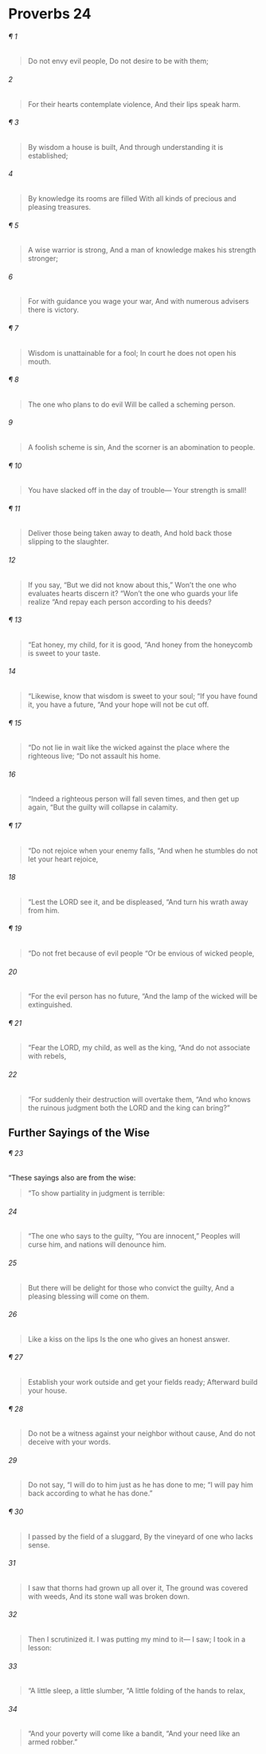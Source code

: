 # Proverbs 24
###### ¶ 1
> Do not envy evil people,
> Do not desire to be with them;
###### 2
> For their hearts contemplate violence,
> And their lips speak harm.
###### ¶ 3
> By wisdom a house is built,
> And through understanding it is established;
###### 4
> By knowledge its rooms are filled
> With all kinds of precious and pleasing treasures.
###### ¶ 5
> A wise warrior is strong,
> And a man of knowledge makes his strength stronger;
###### 6
> For with guidance you wage your war,
> And with numerous advisers there is victory.
###### ¶ 7
> Wisdom is unattainable for a fool;
> In court he does not open his mouth.
###### ¶ 8
> The one who plans to do evil
> Will be called a scheming person.
###### 9
> A foolish scheme is sin,
> And the scorner is an abomination to people.
###### ¶ 10
> You have slacked off in the day of trouble—
> Your strength is small!
###### ¶ 11
> Deliver those being taken away to death,
> And hold back those slipping to the slaughter.
###### 12
> If you say, “But we did not know about this,”
> Won’t the one who evaluates hearts discern it?
> “Won’t the one who guards your life realize
> “And repay each person according to his deeds?
###### ¶ 13
> “Eat honey, my child, for it is good,
> “And honey from the honeycomb is sweet to your taste.
###### 14
> “Likewise, know that wisdom is sweet to your soul;
> “If you have found it, you have a future,
> “And your hope will not be cut off.
###### ¶ 15
> “Do not lie in wait like the wicked against the place where the righteous live;
> “Do not assault his home.
###### 16
> “Indeed a righteous person will fall seven times, and then get up again,
> “But the guilty will collapse in calamity.
###### ¶ 17
> “Do not rejoice when your enemy falls,
> “And when he stumbles do not let your heart rejoice,
###### 18
> “Lest the LORD see it, and be displeased,
> “And turn his wrath away from him.
###### ¶ 19
> “Do not fret because of evil people
> “Or be envious of wicked people,
###### 20
> “For the evil person has no future,
> “And the lamp of the wicked will be extinguished.
###### ¶ 21
> “Fear the LORD, my child, as well as the king,
> “And do not associate with rebels,
###### 22
> “For suddenly their destruction will overtake them,
> “And who knows the ruinous judgment both the LORD and the king can bring?”
## Further Sayings of the Wise
###### ¶ 23
“These sayings also are from the wise:
> “To show partiality in judgment is terrible:
###### 24
> “The one who says to the guilty, “You are innocent,”
> Peoples will curse him, and nations will denounce him.
###### 25
> But there will be delight for those who convict the guilty,
> And a pleasing blessing will come on them.
###### 26
> Like a kiss on the lips
> Is the one who gives an honest answer.
###### ¶ 27
> Establish your work outside and get your fields ready;
> Afterward build your house.
###### ¶ 28
> Do not be a witness against your neighbor without cause,
> And do not deceive with your words.
###### 29
> Do not say, “I will do to him just as he has done to me;
> “I will pay him back according to what he has done.”
###### ¶ 30
> I passed by the field of a sluggard,
> By the vineyard of one who lacks sense.
###### 31
> I saw that thorns had grown up all over it,
> The ground was covered with weeds,
> And its stone wall was broken down.
###### 32
> Then I scrutinized it. I was putting my mind to it—
> I saw; I took in a lesson:
###### 33
> “A little sleep, a little slumber,
> “A little folding of the hands to relax,
###### 34
> “And your poverty will come like a bandit,
> “And your need like an armed robber.”

